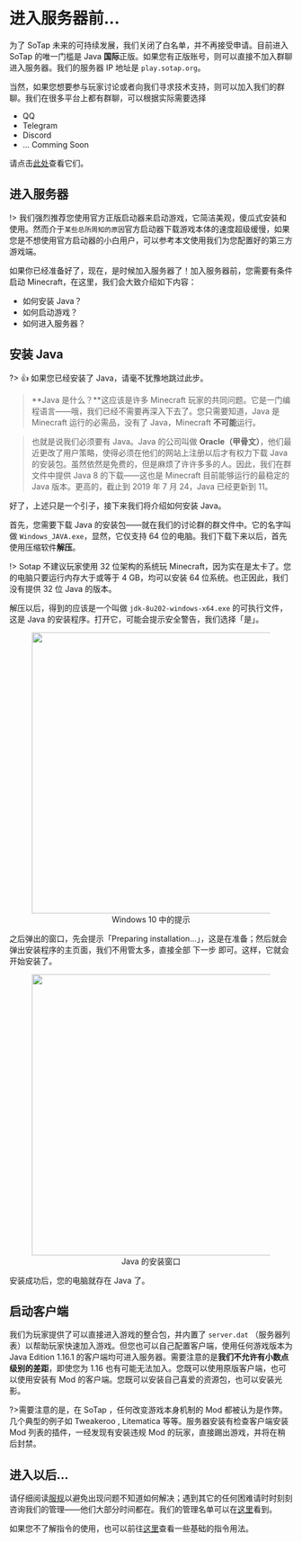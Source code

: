 # 进入服务器前...

为了 SoTap 未来的可持续发展，我们关闭了白名单，并不再接受申请。目前进入 SoTap 的唯一门槛是 Java **国际**正版。如果您有正版账号，则可以直接不加入群聊进入服务器。我们的服务器 IP 地址是 `play.sotap.org`。

当然，如果您想要参与玩家讨论或者向我们寻求技术支持，则可以加入我们的群聊。我们在很多平台上都有群聊，可以根据实际需要选择

- QQ
- Telegram
- Discord
- ... Comming Soon

请点击[此处](/forum/groups.md)查看它们。

## 进入服务器

!> 我们强烈推荐您使用官方正版启动器来启动游戏，它简洁美观，傻瓜式安装和使用。然而介于`某些总所周知的原因`官方启动器下载游戏本体的速度超级缓慢，如果您是不想使用官方启动器的小白用户，可以参考本文使用我们为您配置好的第三方游戏端。

如果你已经准备好了，现在，是时候加入服务器了！加入服务器前，您需要有条件启动 Minecraft，在这里，我们会大致介绍如下内容：

- 如何安装 Java？
- 如何启动游戏？
- 如何进入服务器？

## 安装 Java

?> 👍 如果您已经安装了 Java，请毫不犹豫地跳过此步。

> **Java 是什么？**这应该是许多 Minecraft 玩家的共同问题。它是一门编程语言——哦，我们已经不需要再深入下去了。您只需要知道，Java 是 Minecraft 运行的必需品，没有了 Java，Minecraft **不可能**运行。

> 也就是说我们必须要有 Java。Java 的公司叫做 **Oracle（甲骨文）**，他们最近更改了用户策略，使得必须在他们的网站上注册以后才有权力下载 Java 的安装包。虽然依然是免费的，但是麻烦了许许多多的人。因此，我们在群文件中提供 Java 8 的下载——这也是 Minecraft 目前能够运行的最稳定的 Java 版本。更高的，截止到 2019 年 7 月 24，Java 已经更新到 11。

好了，上述只是一个引子，接下来我们将介绍如何安装 Java。

首先，您需要下载 Java 的安装包——就在我们的讨论群的群文件中。它的名字叫做 `Windows_JAVA.exe`，显然，它仅支持 64 位的电脑。我们下载下来以后，首先使用压缩软件**解压**。

!> Sotap 不建议玩家使用 32 位架构的系统玩 Minecraft，因为实在是太卡了。您的电脑只要运行内存大于或等于 4 GB，均可以安装 64 位系统。也正因此，我们没有提供 32 位 Java 的版本。

解压以后，得到的应该是一个叫做 `jdk-8u202-windows-x64.exe` 的可执行文件，这是 Java 的安装程序。打开它，可能会提示安全警告，我们选择「是」。

<figure style="text-align: center">
    <img style="width: 500px" draggable="false" src="https://i.loli.net/2019/07/24/5d37ea83da1b380136.png"/>
    <figcaption>Windows 10 中的提示</figcaption>
</figure>

之后弹出的窗口，先会提示「Preparing installation...」，这是在准备；然后就会弹出安装程序的主页面，我们不用管太多，直接全部 <kbd>下一步</kbd> 即可。这样，它就会开始安装了。

<figure style="text-align: center">
    <img style="width: 500px" draggable="false" src="https://i.loli.net/2019/07/24/5d37ebc90152f77543.png"/>
    <figcaption>Java 的安装窗口</figcaption>
</figure>

安装成功后，您的电脑就存在 Java 了。

## 启动客户端

我们为玩家提供了可以直接进入游戏的整合包，并内置了 `server.dat` （服务器列表）以帮助玩家快速加入游戏。但您也可以自己配置客户端，使用任何游戏版本为 Java Edition 1.16.1 的客户端均可进入服务器。需要注意的是**我们不允许有小数点级别的差距**，即使您为 1.16 也有可能无法加入。您既可以使用原版客户端，也可以使用安装有 Mod 的客户端。您既可以安装自己喜爱的资源包，也可以安装光影。

?>需要注意的是，在 SoTap ，任何改变游戏本身机制的 Mod 都被认为是作弊。几个典型的例子如 Tweakeroo , Litematica 等等。服务器安装有检查客户端安装 Mod 列表的插件，一经发现有安装违规 Mod 的玩家，直接踢出游戏，并将在稍后封禁。

## 进入以后...

请仔细阅读[服规](/rules.md)以避免出现问题不知道如何解决；遇到其它的任何困难请时时刻刻咨询我们的管理——他们大部分时间都在。我们的管理名单可以在[这里](/about/management.md)看到。

如果您不了解指令的使用，也可以前往[这里](/getting-started/basic-commands.md)查看一些基础的指令用法。
